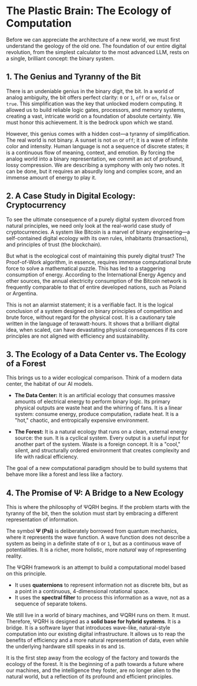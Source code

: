 # The Plastic Brain: The Ecology of Computation

Before we can appreciate the architecture of a new world, we must first understand the geology of the old one. The foundation of our entire digital revolution, from the simplest calculator to the most advanced LLM, rests on a single, brilliant concept: the binary system.

## 1. The Genius and Tyranny of the Bit

There is an undeniable genius in the binary digit, the bit. In a world of analog ambiguity, the bit offers perfect clarity: `0` or `1`, `off` or `on`, `false` or `true`. This simplification was the key that unlocked modern computing. It allowed us to build reliable logic gates, processors, and memory systems, creating a vast, intricate world on a foundation of absolute certainty. We must honor this achievement. It is the bedrock upon which we stand.

However, this genius comes with a hidden cost—a tyranny of simplification. The real world is not binary. A sunset is not `on` or `off`; it is a wave of infinite color and intensity. Human language is not a sequence of discrete states; it is a continuous flow of meaning, context, and emotion. By forcing the analog world into a binary representation, we commit an act of profound, lossy compression. We are describing a symphony with only two notes. It can be done, but it requires an absurdly long and complex score, and an immense amount of energy to play it.

## 2. A Case Study in Digital Ecology: Cryptocurrency

To see the ultimate consequence of a purely digital system divorced from natural principles, we need only look at the real-world case study of cryptocurrencies. A system like Bitcoin is a marvel of binary engineering—a self-contained digital ecology with its own rules, inhabitants (transactions), and principles of trust (the blockchain).

But what is the ecological cost of maintaining this purely digital trust? The Proof-of-Work algorithm, in essence, requires immense computational brute force to solve a mathematical puzzle. This has led to a staggering consumption of energy. According to the International Energy Agency and other sources, the annual electricity consumption of the Bitcoin network is frequently comparable to that of entire developed nations, such as Poland or Argentina. 

This is not an alarmist statement; it is a verifiable fact. It is the logical conclusion of a system designed on binary principles of competition and brute force, without regard for the physical cost. It is a cautionary tale written in the language of terawatt-hours. It shows that a brilliant digital idea, when scaled, can have devastating physical consequences if its core principles are not aligned with efficiency and sustainability.

## 3. The Ecology of a Data Center vs. The Ecology of a Forest

This brings us to a wider ecological comparison. Think of a modern data center, the habitat of our AI models.

-   **The Data Center:** It is an artificial ecology that consumes massive amounts of electrical energy to perform binary logic. Its primary physical outputs are waste heat and the whirring of fans. It is a linear system: consume energy, produce computation, radiate heat. It is a "hot," chaotic, and entropically expensive environment.

-   **The Forest:** It is a natural ecology that runs on a clean, external energy source: the sun. It is a cyclical system. Every output is a useful input for another part of the system. Waste is a foreign concept. It is a "cool," silent, and structurally ordered environment that creates complexity and life with radical efficiency.

The goal of a new computational paradigm should be to build systems that behave more like a forest and less like a factory. 

## 4. The Promise of Ψ: A Bridge to a New Ecology

This is where the philosophy of ΨQRH begins. If the problem starts with the tyranny of the bit, then the solution must start by embracing a different representation of information.

The symbol **Ψ (Psi)** is deliberately borrowed from quantum mechanics, where it represents the wave function. A wave function does not describe a system as being in a definite state of `0` or `1`, but as a continuous wave of potentialities. It is a richer, more holistic, more *natural* way of representing reality.

The ΨQRH framework is an attempt to build a computational model based on this principle. 
-   It uses **quaternions** to represent information not as discrete bits, but as a point in a continuous, 4-dimensional rotational space.
-   It uses the **spectral filter** to process this information as a wave, not as a sequence of separate tokens.

We still live in a world of binary machines, and ΨQRH runs on them. It must. Therefore, ΨQRH is designed as a **solid base for hybrid systems**. It is a bridge. It is a software layer that introduces wave-like, natural-style computation into our existing digital infrastructure. It allows us to reap the benefits of efficiency and a more natural representation of data, even while the underlying hardware still speaks in `0`s and `1`s. 

It is the first step away from the ecology of the factory and towards the ecology of the forest. It is the beginning of a path towards a future where our machines, and the intelligence they foster, are no longer alien to the natural world, but a reflection of its profound and efficient principles.